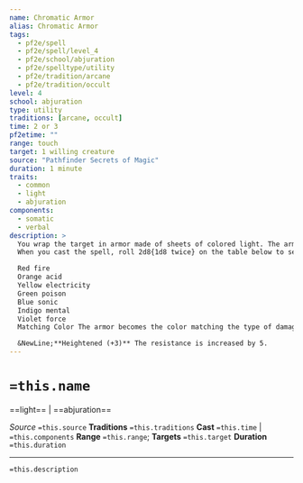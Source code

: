 ```yaml
---
name: Chromatic Armor
alias: Chromatic Armor
tags:
  - pf2e/spell
  - pf2e/spell/level_4
  - pf2e/school/abjuration
  - pf2e/spelltype/utility
  - pf2e/tradition/arcane
  - pf2e/tradition/occult
level: 4
school: abjuration
type: utility
traditions: [arcane, occult]
time: 2 or 3
pf2etime: ""
range: touch
target: 1 willing creature
source: "Pathfinder Secrets of Magic"
duration: 1 minute
traits:
  - common
  - light
  - abjuration
components:
  - somatic
  - verbal
description: >
  You wrap the target in armor made of sheets of colored light. The armor sheds bright light for 20 feet (and dim light for the next 20 feet). Whenever a creature attacks the target and is adjacent to it, the attacker must attempt a Will save at the end of its action. On a failure, it becomes [[Dazzled]] until the end of its next turn. Regardless of the result of the save, the attacker is temporarily immune until the end of its next turn. The dazzling effect has the light and visual traits.
  When you cast the spell, roll 2d8{1d8 twice} on the table below to see the armor's colors (rerolling any duplicates). Each color grants resistance 5 to the indicated damage type. If you spend three actions to Cast the Spell, roll 3d8{three} times instead.

  Red fire
  Orange acid
  Yellow electricity
  Green poison
  Blue sonic
  Indigo mental
  Violet force
  Matching Color The armor becomes the color matching the type of damage the target took most recently in the past minute. If it didn't take any of those seven types of damage or the armor is already that color, roll again, rerolling any results of 8.

  &NewLine;**Heightened (+3)** The resistance is increased by 5.
---
```

# `=this.name`
==light== | ==abjuration==

*Source* `=this.source`
**Traditions** `=this.traditions`
**Cast** `=this.time` | `=this.components`
**Range** `=this.range`; **Targets** `=this.target`
**Duration** `=this.duration`

***
`=this.description`